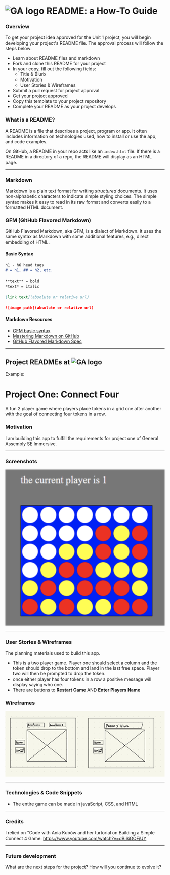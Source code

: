 # ![GA logo](https://ga-dash.s3.amazonaws.com/production/assets/logo-9f88ae6c9c3871690e33280fcf557f33.png) README: a How-To Guide

### Overview

To get your project idea approved for the Unit 1 project, you will begin developing your project's README file. The approval process will follow the steps below:

* Learn about README files and markdown
* Fork and clone this README for your project
* In your copy, fill out the following fields:
  * Title & Blurb
  * Motivation
  * User Stories & Wireframes
* Submit a pull request for project approval
* Get your project approved
* Copy this template to your project repository
* Complete your README as your project develops


### What is a README?

A README is a file that describes a project, program or app. It often includes information on technologies used, how to install or use the app, and code examples.

On GitHub, a README in your repo acts like an `index.html` file. If there is a README in a directory of a repo, the README will display as an HTML page.

---
### Markdown

Markdown is a plain text format for writing *structured* documents. It uses non-alphabetic characters to indicate simple styling choices. The simple syntax makes it easy to read in its raw format and converts easily to a formatted HTML document.

### GFM (GitHub Flavored Markdown)

GitHub Flavored Markdown, aka GFM, is a dialect of Markdown. It uses  the same syntax as Markdown with some additional features, e.g., direct embedding of HTML.

#### Basic Syntax
```markdown
h1 - h6 head tags
# = h1, ## = h2, etc.

**text** = bold
*text* = italic

[link text](absolute or relative url)

![image path](absolute or relative url)

```

#### Markdown Resources

* [GFM basic syntax](https://docs.github.com/en/free-pro-team@latest/github/writing-on-github/basic-writing-and-formatting-syntax)
* [Mastering Markdown on GitHub](https://guides.github.com/features/mastering-markdown/)
* [GitHub Flavored Markdown Spec](https://github.github.com/gfm/)

---
## Project READMEs at ![GA logo](https://ga-dash.s3.amazonaws.com/production/assets/logo-9f88ae6c9c3871690e33280fcf557f33.png)

Example:

# Project One: Connect Four
A fun 2 player game where players place tokens in a grid one after another with the goal of connecting four tokens in a row.

### Motivation
I am building this app to fulfill the requirements for project one of General Assembly SE Immersive.

---
### Screenshots
![screenGrab 1](./screenGrab1.png)

---
### User Stories & Wireframes
The planning materials used to build this app.
* This is a two player game.  Player one should select a column and the token should drop to the bottom and land in the last free space.  Player two will then be prompted to drop the token. 
* once either player has four tokens in a row a positive message will display saying who one. 
* There are buttons to **Restart Game** AND **Enter Players Name** 

### Wireframes
![wireFrame 1](./wireFrame.jpeg)

---
### Technologies & Code Snippets
* The entire game can be made in javaScript, CSS, and HTML

---
### Credits
I relied on "Code with Ania Kubów and her turtorial on Building a Simple Connect 4 Game: https://www.youtube.com/watch?v=dBlSiGOFjUY

---

### Future development
What are the next steps for the project? How will you continue to evolve it?

